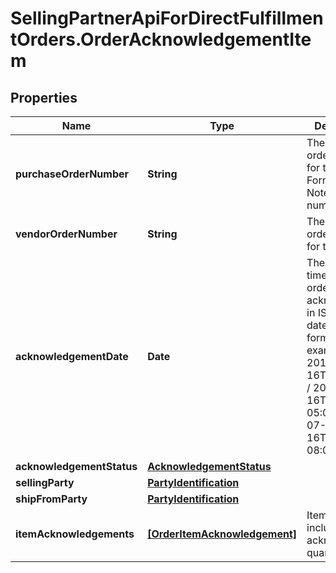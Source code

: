 # SellingPartnerApiForDirectFulfillmentOrders.OrderAcknowledgementItem

## Properties

Name | Type | Description | Notes
------------ | ------------- | ------------- | -------------
**purchaseOrderNumber** | **String** | The purchase order number for this order. Formatting Notes: alpha-numeric code. | 
**vendorOrderNumber** | **String** | The vendor&#39;s order number for this order. | 
**acknowledgementDate** | **Date** | The date and time when the order is acknowledged, in ISO-8601 date/time format. For example: 2018-07-16T23:00:00Z / 2018-07-16T23:00:00-05:00 / 2018-07-16T23:00:00-08:00. | 
**acknowledgementStatus** | [**AcknowledgementStatus**](AcknowledgementStatus.md) |  | 
**sellingParty** | [**PartyIdentification**](PartyIdentification.md) |  | 
**shipFromParty** | [**PartyIdentification**](PartyIdentification.md) |  | 
**itemAcknowledgements** | [**[OrderItemAcknowledgement]**](OrderItemAcknowledgement.md) | Item details including acknowledged quantity. | 


